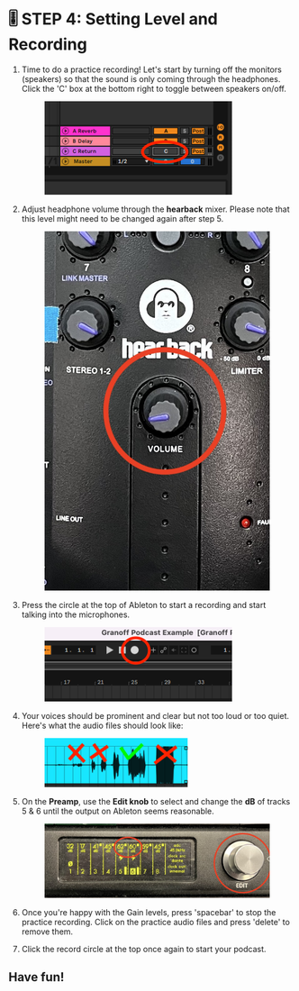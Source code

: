 # 🎚 STEP 4: Setting Level and Recording

1.  Time to do a practice recording! Let's start by turning off the monitors (speakers) so that the sound is only coming through the headphones. Click the 'C' box at the bottom right to toggle between speakers on/off.

    <figure><img src="../../../.gitbook/assets/image (29).png" alt=""><figcaption></figcaption></figure>


2.  Adjust headphone volume through the **hearback** mixer. Please note that this level might need to be changed again after step 5.

    <figure><img src="../../../.gitbook/assets/image (42).png" alt=""><figcaption></figcaption></figure>


3.  Press the circle at the top of Ableton to start a recording and start talking into the microphones.

    <figure><img src="../../../.gitbook/assets/image (41).png" alt=""><figcaption></figcaption></figure>


4.  Your voices should be prominent and clear but not too loud or too quiet. Here's what the audio files should look like:

    <figure><img src="../../../.gitbook/assets/image (30).png" alt=""><figcaption></figcaption></figure>


5.  On the **Preamp**, use the **Edit knob** to select and change the **dB** of tracks 5 & 6 until the output on Ableton seems reasonable.

    <figure><img src="../../../.gitbook/assets/image (19).png" alt=""><figcaption></figcaption></figure>


6. Once you're happy with the Gain levels, press 'spacebar' to stop the practice recording. Click on the practice audio files and press 'delete' to remove them.&#x20;
7. Click the record circle at the top once again to start your podcast.

## Have fun!

